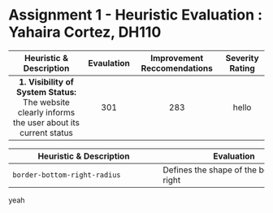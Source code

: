 # Assignment 1 - Heuristic Evaluation : Yahaira Cortez, DH110
| Heuristic & Description  | Evaulation | Improvement Reccomendations | Severity Rating |
| :------------: | :-------------------: | :----------: |:----------: |
| **1. Visibility of System Status:** <br /> The website clearly informs the user about its current status | 301 | 283 | hello |

| <div style="width:280px"> **Heuristic & Description** </div> | <div style="width:280px"> **Evaluation** </div>| <div style="width:280px"> **Evaluation** </div>|
| --------------------------------------- | ------------------------------------- |------------------------------------- |
| `border-bottom-right-radius`            | Defines the shape of the bottom-right |hey |
yeah
